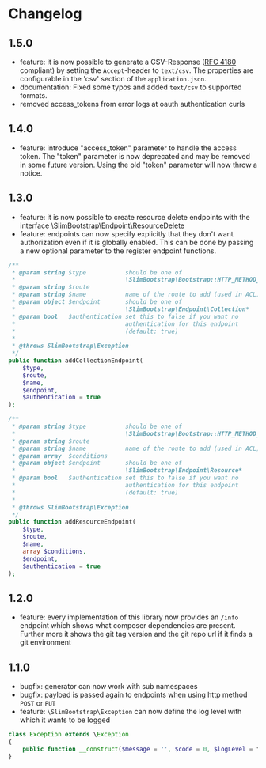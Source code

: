 # Changelog

## 1.5.0
 - feature: it is now possible to generate a CSV-Response ([RFC 4180](https://tools.ietf.org/html/rfc4180) compliant) by setting the `Accept`-header to `text/csv`.
    The properties are configurable in the 'csv' section of the `application.json`.
 - documentation: Fixed some typos and added `text/csv` to supported formats.
 - removed access_tokens from error logs at oauth authentication curls

## 1.4.0
 - feature: introduce "access_token" parameter to handle the access token. The "token" parameter is now deprecated and may be removed in some future version. Using the old "token" parameter will now throw a notice.

## 1.3.0
 - feature: it is now possible to create resource delete endpoints with the interface [\SlimBootstrap\Endpoint\ResourceDelete](src/SlimBootstrap/Endpoint/ResourceDelete.php)
 - feature: endpoints can now specify explicitly that they don't want authorization even if it is globally enabled. This can be done by passing a new optional parameter to the register endpoint functions.
~~~php
/**
 * @param string $type           should be one of
 *                               \SlimBootstrap\Bootstrap::HTTP_METHOD_*
 * @param string $route
 * @param string $name           name of the route to add (used in ACL)
 * @param object $endpoint       should be one of
 *                               \SlimBootstrap\Endpoint\Collection*
 * @param bool   $authentication set this to false if you want no
 *                               authentication for this endpoint
 *                               (default: true)
 *
 * @throws SlimBootstrap\Exception
 */
public function addCollectionEndpoint(
    $type,
    $route,
    $name,
    $endpoint,
    $authentication = true
);

/**
 * @param string $type           should be one of
 *                               \SlimBootstrap\Bootstrap::HTTP_METHOD_*
 * @param string $route
 * @param string $name           name of the route to add (used in ACL)
 * @param array  $conditions
 * @param object $endpoint       should be one of
 *                               \SlimBootstrap\Endpoint\Resource*
 * @param bool   $authentication set this to false if you want no
 *                               authentication for this endpoint
 *                               (default: true)
 *
 * @throws SlimBootstrap\Exception
 */
public function addResourceEndpoint(
    $type,
    $route,
    $name,
    array $conditions,
    $endpoint,
    $authentication = true
);
~~~

## 1.2.0
 - feature: every implementation of this library now provides an `/info` endpoint which shows what composer dependencies are present. Further more it shows the git tag version and the git repo url if it finds a git environment

## 1.1.0
 - bugfix: generator can now work with sub namespaces
 - bugfix: payload is passed again to endpoints when using http method `POST` or `PUT`
 - feature: `\SlimBootstrap\Exception` can now define the log level with which it wants to be logged
~~~php
class Exception extends \Exception
{
    public function __construct($message = '', $code = 0, $logLevel = \Slim\Log::ERROR);
}
~~~
